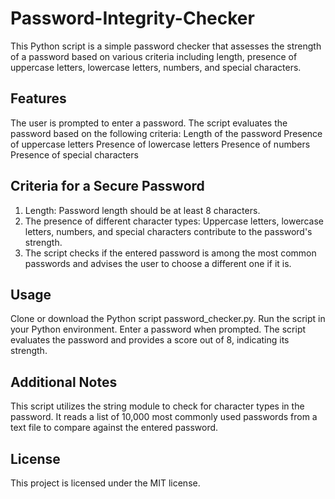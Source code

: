 # Password-Integrity-Checker
This Python script is a simple password checker that assesses the strength of a password based on various criteria including length, presence of uppercase letters, lowercase letters, numbers, and special characters.

## Features
The user is prompted to enter a password.
The script evaluates the password based on the following criteria:
Length of the password
Presence of uppercase letters
Presence of lowercase letters
Presence of numbers
Presence of special characters

## Criteria for a Secure Password
1. Length: Password length should be at least 8 characters.
2. The presence of different character types: Uppercase letters, lowercase letters, numbers, and special characters contribute to the password's strength.
3. The script checks if the entered password is among the most common passwords and advises the user to choose a different one if it is.

## Usage
Clone or download the Python script password_checker.py.
Run the script in your Python environment.
Enter a password when prompted.
The script evaluates the password and provides a score out of 8, indicating its strength.

## Additional Notes
This script utilizes the string module to check for character types in the password.
It reads a list of 10,000 most commonly used passwords from a text file to compare against the entered password.

## License
This project is licensed under the MIT license.


